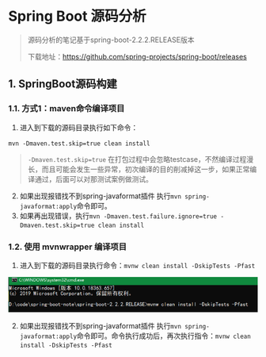 # Spring Boot 源码分析

> 源码分析的笔记基于spring-boot-2.2.2.RELEASE版本
>
> 下载地址：https://github.com/spring-projects/spring-boot/releases

## 1. SpringBoot源码构建
### 1.1. 方式1：maven命令编译项目

1. 进入到下载的源码目录执行如下命令：

```bush
mvn -Dmaven.test.skip=true clean install
```

> `-Dmaven.test.skip=true` 在打包过程中会忽略testcase，不然编译过程漫长，而且可能会发生一些异常，初次编译的目的削减掉这一步，如果正常编译通过，后面可以对那测试案例做测试。

2. 如果出现报错找不到spring-javaformat插件 执行`mvn spring-javaformat:apply`命令即可。
3. 如果再出现错误，执行`mvn -Dmaven.test.failure.ignore=true -Dmaven.test.skip=true clean install`

### 1.2. 使用 mvnwrapper 编译项目

1. 进入到下载的源码目录执行命令：`mvnw clean install -DskipTests -Pfast`

![](images/20200218000353682_15308.png)

2. 如果出现报错找不到spring-javaformat插件 执行`mvn spring-javaformat:apply`命令即可。命令执行成功后，再次执行指令：`mvnw clean install -DskipTests -Pfast`













